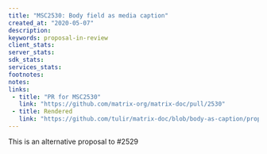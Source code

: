```yaml
---
title: "MSC2530: Body field as media caption"
created_at: "2020-05-07"
description:
keywords: proposal-in-review
client_stats:
server_stats:
sdk_stats:
services_stats:
footnotes:
notes:
links:
 - title: "PR for MSC2530"
   link: "https://github.com/matrix-org/matrix-doc/pull/2530"
 - title: Rendered
   link: "https://github.com/tulir/matrix-doc/blob/body-as-caption/proposals/2530-body-as-caption.md"
---
```


This is an alternative proposal to #2529
